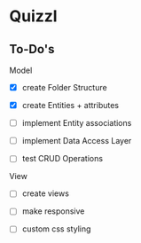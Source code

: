 # Quizzl

## To-Do's

Model
- [x] create Folder Structure
- [x] create Entities + attributes
- [ ] implement Entity associations
- [ ] implement Data Access Layer 
- [ ] test CRUD Operations


View
- [ ] create views
- [ ] make responsive
- [ ] custom css styling 


